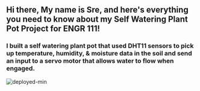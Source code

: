 ## Hi there, My name is Sre, and here's everything you need to know about my Self Watering Plant Pot Project for ENGR 111! ##

### I built a self watering plant pot that used DHT11 sensors to pick up temperature, humidity, & moisture data in the soil and send an input to a servo motor that allows water to flow when engaged. ###

![deployed-min](https://github.com/user-attachments/assets/5b3001bf-0f5f-48c0-87ff-7d8e35fff819)
